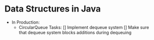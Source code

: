 # Data Structures in Java

- In Production:
    - CircularQueue
    Tasks:
    [] Implement dequeue system
    [] Make sure that dequeue system blocks additions during dequeuing
